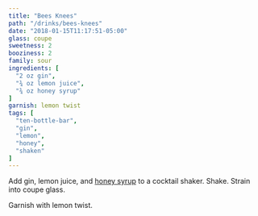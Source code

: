 ```yaml
---
title: "Bees Knees"
path: "/drinks/bees-knees"
date: "2018-01-15T11:17:51-05:00"
glass: coupe
sweetness: 2
booziness: 2
family: sour
ingredients: [
  "2 oz gin",
  "¾ oz lemon juice",
  "¾ oz honey syrup"
]
garnish: lemon twist
tags: [
  "ten-bottle-bar",
  "gin",
  "lemon",
  "honey",
  "shaken"
]
---
```

Add gin, lemon juice, and [honey syrup](/ingredients/simple-syrups/#honey-syrup) to a cocktail shaker. Shake. Strain into coupe glass.

Garnish with lemon twist.
